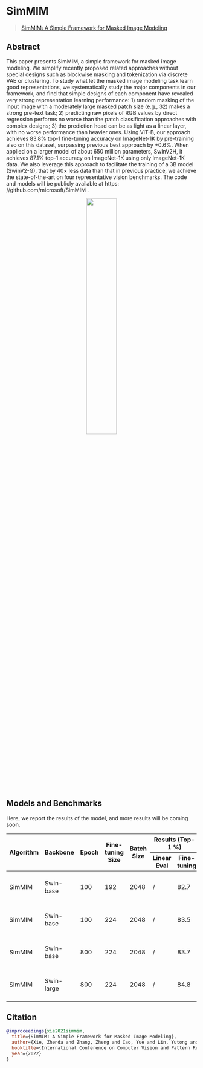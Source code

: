 # SimMIM

> [SimMIM: A Simple Framework for Masked Image Modeling](https://arxiv.org/abs/2111.09886)

<!-- [ALGORITHM] -->

## Abstract

This paper presents SimMIM, a simple framework for masked image modeling. We simplify recently proposed related approaches without special designs such as blockwise masking and tokenization via discrete VAE or clustering. To study what let the masked image modeling task learn good representations, we systematically study the major components in our framework, and find that simple designs of each component have revealed very strong representation learning performance: 1) random masking of the input image with a moderately large masked patch size (e.g., 32) makes a strong pre-text task; 2) predicting raw pixels of RGB values by direct regression performs no worse than the patch classification approaches with complex designs; 3) the prediction head can be as light as a linear layer, with no worse performance than heavier ones. Using ViT-B, our approach achieves 83.8% top-1 fine-tuning accuracy on ImageNet-1K by pre-training also on this dataset, surpassing previous best approach by +0.6%. When applied on a larger model of about 650 million parameters, SwinV2H, it achieves 87.1% top-1 accuracy on ImageNet-1K using only ImageNet-1K data. We also leverage this approach to facilitate the training of a 3B model (SwinV2-G), that by 40× less data than that in previous practice, we achieve the state-of-the-art on four representative vision benchmarks. The code and models will be publicly available at https: //github.com/microsoft/SimMIM .

<div align="center">
<img src="https://user-images.githubusercontent.com/30762564/159404597-ac6d3a44-ee59-4cdc-8f6f-506a7d1b18b6.png" width="40%"/>
</div>

## Models and Benchmarks

Here, we report the results of the model, and more results will be coming soon.

<table class="docutils">
<thead>
  <tr>
	    <th rowspan="2">Algorithm</th>
	    <th rowspan="2">Backbone</th>
	    <th rowspan="2">Epoch</th>
      <th rowspan="2">Fine-tuning Size</th>
      <th rowspan="2">Batch Size</th>
      <th colspan="2" align="center">Results (Top-1 %)</th>
      <th colspan="3" align="center">Links</th>
	</tr>
	<tr>
      <th>Linear Eval</th>
      <th>Fine-tuning</th>
      <th>Pretrain</th>
      <th>Linear Eval</th>
      <th>Fine-tuning</th>
	</tr>
  </thead>
  <tbody>
  <tr>
      <td>SimMIM</td>
	    <td>Swin-base</td>
	    <td>100</td>
      <td>192</td>
      <td>2048</td>
      <td>/</td>
      <td>82.7</td>
      <td><a href='https://github.com/open-mmlab/mmselfsup/blob/main/configs/selfsup/simmim/simmim_swin-base_16xb128-amp-coslr-100e_in1k-192.py'>config</a> | <a href='https://download.openmmlab.com/mmselfsup/1.x/simmim/simmim_swin-base_8xb256-amp-coslr-100e_in1k-192/simmim_swin-base_8xb256-amp-coslr-100e_in1k-192_20220829-0e15782d.pth'>model</a> | <a href='https://download.openmmlab.com/mmselfsup/1.x/simmim/simmim_swin-base_8xb256-amp-coslr-100e_in1k-192/simmim_swin-base_8xb256-amp-coslr-100e_in1k-192_20220827_034052.json'>log</a></td>
      <td>/</td>
      <td><a href='https://github.com/open-mmlab/mmselfsup/blob/main/configs/benchmarks/classification/imagenet/swin-base_ft-8xb256-coslr-100e_in1k.py'>config</a> | <a href='https://download.openmmlab.com/mmselfsup/1.x/simmim/simmim_swin-base_8xb256-amp-coslr-100e_in1k-192/swin-base_ft-8xb256-coslr-100e_in1k/swin-base_ft-8xb256-coslr-100e_in1k_20220829-9cf23aa1.pth'>model</a> | <a href='https://download.openmmlab.com/mmselfsup/1.x/simmim/simmim_swin-base_8xb256-amp-coslr-100e_in1k-192/swin-base_ft-8xb256-coslr-100e_in1k/swin-base_ft-8xb256-coslr-100e_in1k_20220829_001452.json'>log</a></td>
	</tr>
  <tr>
      <td>SimMIM</td>
	    <td>Swin-base</td>
	    <td>100</td>
      <td>224</td>
      <td>2048</td>
      <td>/</td>
      <td>83.5</td>
      <td><a href='https://github.com/open-mmlab/mmselfsup/blob/main/configs/selfsup/simmim/simmim_swin-base_16xb128-amp-coslr-100e_in1k-192.py'>config</a> | <a href='https://download.openmmlab.com/mmselfsup/1.x/simmim/simmim_swin-base_8xb256-amp-coslr-100e_in1k-192/simmim_swin-base_8xb256-amp-coslr-100e_in1k-192_20220829-0e15782d.pth'>model</a> | <a href='https://download.openmmlab.com/mmselfsup/1.x/simmim/simmim_swin-base_8xb256-amp-coslr-100e_in1k-192/simmim_swin-base_8xb256-amp-coslr-100e_in1k-192_20220827_034052.json'>log</a></td>
      <td>/</td>
      <td><a href='https://github.com/open-mmlab/mmselfsup/blob/main/configs/benchmarks/classification/imagenet/swin-base_ft-8xb256-coslr-100e_in1k-224.py'>config</a> | model | log</td>
	</tr>
  <tr>
      <td>SimMIM</td>
	    <td>Swin-base</td>
	    <td>800</td>
      <td>224</td>
      <td>2048</td>
      <td>/</td>
      <td>83.7</td>
      <td><a href='https://github.com/open-mmlab/mmselfsup/blob/main/configs/selfsup/simmim/simmim_swin-base_16xb128-amp-coslr-800e_in1k-192.py'>config</a> | <a href='https://download.openmmlab.com/mmselfsup/1.x/simmim/simmim_swin-base_16xb128-amp-coslr-800e_in1k-192/simmim_swin-base_16xb128-amp-coslr-800e_in1k-192_20220916-a0e931ac.pth'>model</a> | <a href='https://download.openmmlab.com/mmselfsup/1.x/simmim/simmim_swin-base_16xb128-amp-coslr-800e_in1k-192/simmim_swin-base_16xb128-amp-coslr-800e_in1k-192_20220906_141645.json'>log</a></td>
      <td>/</td>
      <td><a href='https://github.com/open-mmlab/mmselfsup/blob/main/configs/benchmarks/classification/imagenet/swin-base_ft-8xb256-coslr-100e_in1k-224.py'>config</a> | <a href='https://download.openmmlab.com/mmselfsup/1.x/simmim/simmim_swin-base_16xb128-amp-coslr-800e_in1k-192/swin-base_ft-8xb256-coslr-100e_in1k-224/swin-base_ft-8xb256-coslr-100e_in1k-224_20221208-155cc6e6.pth'>model</a> | <a href='https://download.openmmlab.com/mmselfsup/1.x/simmim/simmim_swin-base_16xb128-amp-coslr-800e_in1k-192/swin-base_ft-8xb256-coslr-100e_in1k-224/swin-base_ft-8xb256-coslr-100e_in1k-224_20221207_135847.json'>log</a></td>
	</tr>
  <tr>
      <td>SimMIM</td>
	    <td>Swin-large</td>
	    <td>800</td>
      <td>224</td>
      <td>2048</td>
      <td>/</td>
      <td>84.8</td>
      <td><a href='https://github.com/open-mmlab/mmselfsup/blob/main/configs/selfsup/simmim/simmim_swin-large_16xb128-amp-coslr-800e_in1k-192.py'>config</a> | <a href='https://download.openmmlab.com/mmselfsup/1.x/simmim/simmim_swin-large_16xb128-amp-coslr-800e_in1k-192/simmim_swin-large_16xb128-amp-coslr-800e_in1k-192_20220916-4ad216d3.pth'>model</a> | <a href='https://download.openmmlab.com/mmselfsup/1.x/simmim/simmim_swin-large_16xb128-amp-coslr-800e_in1k-192/simmim_swin-large_16xb128-amp-coslr-800e_in1k-192_20220907_203738.json'>log</a></td>
      <td>/</td>
      <td><a href='https://github.com/open-mmlab/mmselfsup/blob/main/configs/benchmarks/classification/imagenet/swin-large_ft-8xb256-coslr-ws14-100e_in1k-224.py'>config</a> | <a href='https://download.openmmlab.com/mmselfsup/1.x/simmim/simmim_swin-large_16xb128-amp-coslr-800e_in1k-192/swin-large_ft-8xb256-coslr-ws14-100e_in1k-224/swin-large_ft-8xb256-coslr-ws14-100e_in1k-224_20220916-d4865790.pth'>model</a> | <a href='https://download.openmmlab.com/mmselfsup/1.x/simmim/simmim_swin-large_16xb128-amp-coslr-800e_in1k-192/swin-large_ft-8xb256-coslr-ws14-100e_in1k-224/swin-large_ft-8xb256-coslr-ws14-100e_in1k-224_20220914_133331.json'>log</a></td>
	</tr>
</tbody>
</table>

## Citation

```bibtex
@inproceedings{xie2021simmim,
  title={SimMIM: A Simple Framework for Masked Image Modeling},
  author={Xie, Zhenda and Zhang, Zheng and Cao, Yue and Lin, Yutong and Bao, Jianmin and Yao, Zhuliang and Dai, Qi and Hu, Han},
  booktitle={International Conference on Computer Vision and Pattern Recognition (CVPR)},
  year={2022}
}
```
